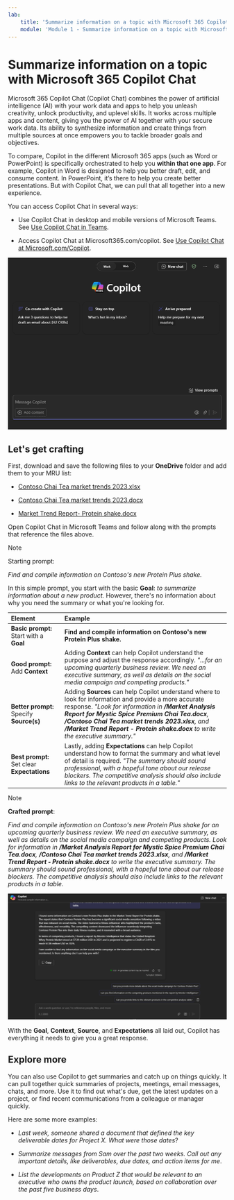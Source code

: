 ```yaml
---
lab:
    title: 'Summarize information on a topic with Microsoft 365 Copilot Chat'
    module: 'Module 1 - Summarize information on a topic with Microsoft 365 Copilot Chat'
---
```


# Summarize information on a topic with Microsoft 365 Copilot Chat

Microsoft 365 Copilot Chat (Copilot Chat) combines the power of artificial intelligence (AI) with your work data and apps to help you unleash creativity, unlock productivity, and uplevel skills. It works across multiple apps and content, giving you the power of AI together with your secure work data. Its ability to synthesize information and create things from multiple sources at once empowers you to tackle broader goals and objectives.

To compare, Copilot in the different Microsoft 365 apps (such as Word or PowerPoint) is specifically orchestrated to help you **within that one app**. For example, Copilot in Word is designed to help you better draft, edit, and consume content. In PowerPoint, it’s there to help you create better presentations. But with Copilot Chat, we can pull that all together into a new experience.

You can access Copilot Chat in several ways:

- Use Copilot Chat in desktop and mobile versions of Microsoft Teams. See [Use Copilot Chat in Teams](https://support.microsoft.com/topic/open-microsoft-365-chat-in-teams-c6de0a62-4f9e-479d-b5f2-af036e342181).

- Access Copilot Chat at Microsoft365.com/copilot. See [Use Copilot Chat at Microsoft.com/Copilot](https://support.microsoft.com/topic/use-microsoft-365-chat-at-microsoft365-com-or-in-the-microsoft-365-office-app-4a2538f9-962f-4c7c-a368-f6006bc13d6f).

![Screenshot of the Copilot Chat experience in Teams.](../media/summarize_copilot-chat-experience-teams.png)

## Let's get crafting

First, download and save the following files to your **OneDrive** folder and add them to your MRU list:

- [Contoso Chai Tea market trends 2023.xlsx](https://go.microsoft.com/fwlink/?linkid=2268822)

- [Contoso Chai Tea market trends 2023.docx](https://go.microsoft.com/fwlink/?linkid=2269122)

- [Market Trend Report- Protein shake.docx](https://go.microsoft.com/fwlink/?linkid=2268827)

Open Copilot Chat in Microsoft Teams and follow along with the prompts that reference the files above.

> [!NOTE]
> Starting prompt:
>
> _Find and compile information on Contoso's new Protein Plus shake._

In this simple prompt, you start with the basic **Goal**: _to summarize information about a new product._ However, there's no information about why you need the summary or what you're looking for.

| Element | Example |
| :------ | :------- |
| **Basic prompt:** Start with a **Goal** | **Find and compile information on Contoso's new Protein Plus shake.** |
| **Good prompt:** Add **Context** | Adding **Context** can help Copilot understand the purpose and adjust the response accordingly. _"...for an upcoming quarterly business review. We need an executive summary, as well as details on the social media campaign and competing products."_ |
| **Better prompt:** Specify **Source(s)** | Adding **Sources** can help Copilot understand where to look for information and provide a more accurate response. _"Look for information in **/Market Analysis Report for Mystic Spice Premium Chai Tea.docx**, **/Contoso Chai Tea market trends 2023.xlsx**, and **/Market Trend Report - Protein shake.docx** to write the executive summary."_ |
| **Best prompt:** Set clear **Expectations** | Lastly, adding **Expectations** can help Copilot understand how to format the summary and what level of detail is required. _"The summary should sound professional, with a hopeful tone about our release blockers. The competitive analysis should also include links to the relevant products in a table."_ |

> [!NOTE]
> **Crafted prompt**:
>
> _Find and compile information on Contoso's new Protein Plus shake for an upcoming quarterly business review. We need an executive summary, as well as details on the social media campaign and competing products. Look for information in **/Market Analysis Report for Mystic Spice Premium Chai Tea.docx**, **/Contoso Chai Tea market trends 2023.xlsx**, and **/Market Trend Report - Protein shake.docx** to write the executive summary. The summary should sound professional, with a hopeful tone about our release blockers. The competitive analysis should also include links to the relevant products in a table._

![Screenshot of the results of the crafted prompt using the Copilot chat experience in Teams. ](../media/summarize_copilot-chat-results-teams.png)

With the **Goal**, **Context**, **Source**, and **Expectations** all laid out, Copilot has everything it needs to give you a great response.

## Explore more

You can also use Copilot to get summaries and catch up on things quickly. It can pull together quick summaries of projects, meetings, email messages, chats, and more. Use it to find out what's due, get the latest updates on a project, or find recent communications from a colleague or manager quickly.

Here are some more examples:

- _Last week, someone shared a document that defined the key deliverable dates for Project X. What were those dates_?

- _Summarize messages from Sam over the past two weeks. Call out any important details, like deliverables, due dates, and action items for me_.

- _List the developments on Product Z that would be relevant to an executive who owns the product launch, based on collaboration over the past five business days_.
